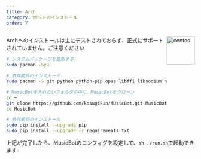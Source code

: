 ```yaml
---
title: Arch
category: ボットのインストール
order: 7
---
```


<img class="doc-img" src="{{ site.baseurl }}/images/arch.png" alt="centos" style="width: 75px; float: right;"/>
Archへのインストールは主にテストされておらず、正式にサポートされていません。ご注意ください

~~~ bash
# システムパッケージを更新する
sudo pacman -Syu

# 依存関係のインストール
sudo pacman -S git python python-pip opus libffi libsodium ncurses gdbm glibc zlib sqlite tk openssl ffmpeg

# MusicBotを入れたいフォルダの中に、MusicBotをクローン
cd ~
git clone https://github.com/kosugikun/MusicBot.git MusicBot -b master
cd MusicBot

# 依存関係のインストール
sudo pip install --upgrade pip
sudo pip install --upgrade -r requirements.txt
~~~

上記が完了したら、MusicBotのコンフィグを設定して、`sh ./run.sh`で起動できます
